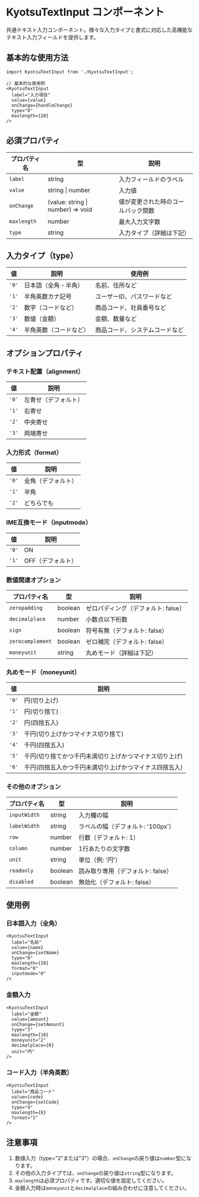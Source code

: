 # KyotsuTextInput コンポーネント

共通テキスト入力コンポーネント。様々な入力タイプと書式に対応した高機能なテキスト入力フィールドを提供します。

## 基本的な使用方法

```tsx
import KyotsuTextInput from './KyotsuTextInput';

// 基本的な使用例
<KyotsuTextInput
  label="入力項目"
  value={value}
  onChange={handleChange}
  type="0"
  maxlength={20}
/>
```

## 必須プロパティ

| プロパティ名 | 型 | 説明 |
|------------|------|------|
| `label` | string | 入力フィールドのラベル |
| `value` | string \| number | 入力値 |
| `onChange` | (value: string \| number) => void | 値が変更された時のコールバック関数 |
| `maxlength` | number | 最大入力文字数 |
| `type` | string | 入力タイプ（詳細は下記） |

## 入力タイプ（type）

| 値 | 説明 | 使用例 |
|----|------|--------|
| `'0'` | 日本語（全角・半角） | 名前、住所など |
| `'1'` | 半角英数カナ記号 | ユーザーID、パスワードなど |
| `'2'` | 数字（コードなど） | 商品コード、社員番号など |
| `'3'` | 数値（金額） | 金額、数量など |
| `'4'` | 半角英数（コードなど） | 商品コード、システムコードなど |

## オプションプロパティ

### テキスト配置（alignment）
| 値 | 説明 |
|----|------|
| `'0'` | 左寄せ（デフォルト） |
| `'1'` | 右寄せ |
| `'2'` | 中央寄せ |
| `'3'` | 両端寄せ |

### 入力形式（format）
| 値 | 説明 |
|----|------|
| `'0'` | 全角（デフォルト） |
| `'1'` | 半角 |
| `'2'` | どちらでも |

### IME互換モード（inputmode）
| 値 | 説明 |
|----|------|
| `'0'` | ON |
| `'1'` | OFF（デフォルト） |

### 数値関連オプション
| プロパティ名 | 型 | 説明 |
|------------|------|------|
| `zeropadding` | boolean | ゼロパディング（デフォルト: false） |
| `decimalplace` | number | 小数点以下桁数 |
| `sign` | boolean | 符号有無（デフォルト: false） |
| `zerocomplement` | boolean | ゼロ補完（デフォルト: false） |
| `moneyunit` | string | 丸めモード（詳細は下記） |

### 丸めモード（moneyunit）
| 値 | 説明 |
|----|------|
| `'0'` | 円(切り上げ) |
| `'1'` | 円(切り捨て) |
| `'2'` | 円(四捨五入) |
| `'3'` | 千円(切り上げかつマイナス切り捨て) |
| `'4'` | 千円(四捨五入) |
| `'5'` | 千円(切り捨てかつ千円未満切り上げかつマイナス切り上げ) |
| `'6'` | 千円(四捨五入かつ千円未満切り上げかつマイナス四捨五入) |

### その他のオプション
| プロパティ名 | 型 | 説明 |
|------------|------|------|
| `inputWidth` | string | 入力欄の幅 |
| `labelWidth` | string | ラベルの幅（デフォルト: '100px'） |
| `row` | number | 行数（デフォルト: 1） |
| `column` | number | 1行あたりの文字数 |
| `unit` | string | 単位（例: '円'） |
| `readonly` | boolean | 読み取り専用（デフォルト: false） |
| `disabled` | boolean | 無効化（デフォルト: false） |

## 使用例

### 日本語入力（全角）
```tsx
<KyotsuTextInput
  label="名前"
  value={name}
  onChange={setName}
  type="0"
  maxlength={20}
  format="0"
  inputmode="0"
/>
```

### 金額入力
```tsx
<KyotsuTextInput
  label="金額"
  value={amount}
  onChange={setAmount}
  type="3"
  maxlength={10}
  moneyunit="2"
  decimalplace={0}
  unit="円"
/>
```

### コード入力（半角英数）
```tsx
<KyotsuTextInput
  label="商品コード"
  value={code}
  onChange={setCode}
  type="4"
  maxlength={8}
  format="1"
/>
```

## 注意事項

1. 数値入力（type="2"または"3"）の場合、`onChange`の戻り値は`number`型になります。
2. その他の入力タイプでは、`onChange`の戻り値は`string`型になります。
3. `maxlength`は必須プロパティです。適切な値を設定してください。
4. 金額入力時は`moneyunit`と`decimalplace`の組み合わせに注意してください。 